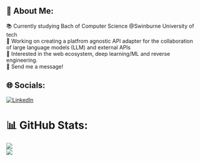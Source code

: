 ## 💫 About Me:
📚 Currently studying Bach of Computer Science @Swinburne University of tech<br>🤖 Working on creating a platfrom agnostic API adapter for the collaboration of large language models (LLM) and external APIs<br>📑 Interested in the web ecosystem, deep learning/ML and reverse engineering.<br>📩 Send me a message! <br>


## 🌐 Socials:
[![LinkedIn](https://img.shields.io/badge/LinkedIn-%230077B5.svg?logo=linkedin&logoColor=white)](https://linkedin.com/in/https://www.linkedin.com/in/henryennisthomas/) 

# 📊 GitHub Stats:
![](https://github-readme-stats.vercel.app/api?username=henryenth&theme=merko&hide_border=false&include_all_commits=true&count_private=true)<br/>
![](https://github-readme-stats.vercel.app/api/top-langs/?username=henryenth&theme=merko&hide_border=false&include_all_commits=true&count_private=true&layout=compact)
